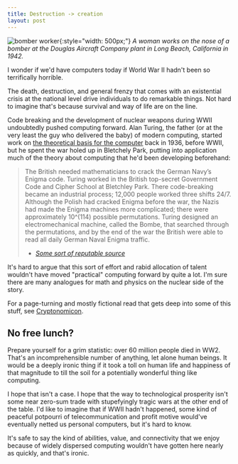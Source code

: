 ```yaml
---
title: Destruction -> creation
layout: post
---
```


![bomber
worker](http://www.learnnc.org/lp/media/uploads/2009/12/bomber_worker.jpg){:style="width: 500px;"}
*A woman works on the nose of a bomber at the Douglas Aircraft Company plant in
Long Beach, California in 1942.*

I wonder if we'd have computers today if World War II hadn't been so
terrifically horrible. 

The death, destruction, and general frenzy that comes with an existential crisis
at the national level drive individuals to do remarkable things. Not hard to
imagine that's because survival and way of life are on the line. 

Code breaking and the development of nuclear weapons during WWII undoubtedly
pushed computing forward. Alan Turing, the father (or at the very least the guy
who delivered the baby) of modern computing, started work on [the theoretical
basis for the computer](https://en.wikipedia.org/wiki/Turing_machine)
back in 1936, before WWII, but he spent the war holed up in Bletchely Park,
putting into application much of the theory about computing that he'd been
developing beforehand:

> The British needed mathematicians to crack the German Navy’s Enigma code.
> Turing worked in the British top-secret Government Code and Cipher School at
> Bletchley Park. There code-breaking became an industrial process; 12,000
> people worked three shifts 24/7. Although the Polish had cracked Enigma before
> the war, the Nazis had made the Enigma machines more complicated; there were
> approximately 10^(114) possible permutations. Turing designed an
> electromechanical machine, called the Bombe, that searched through the
> permutations, and by the end of the war the British were able to read all
> daily German Naval Enigma traffic.
> 
> - [*Some sort of reputable
>   source*](https://blogs.scientificamerican.com/guest-blog/how-alan-turing-invented-the-computer-age/)

It's hard to argue that this sort of effort and rabid allocation of talent
wouldn't have moved "practical" computing forward by quite a lot. I'm sure there
are many analogues for math and physics on the nuclear side of the story.

For a page-turning and mostly fictional read that gets deep into some of this
stuff, see [Cryptonomicon](https://en.wikipedia.org/wiki/Cryptonomicon).

## No free lunch?

Prepare yourself for a grim statistic: over 60 million people died in WW2.
That's an incomprehensible number of anything, let alone human beings. It would
be a deeply ironic thing if it took a toll on human life and happiness of that
magnitude to till the soil for a potentially wonderful thing like computing. 

I hope that isn't a case. I hope that the way to technological prosperity isn't
some near zero-sum trade with stupefyingly tragic wars at the other end of the
table.  I'd like to imagine that if WWII hadn't happened, some kind of peaceful
potpourri of telecommunication and profit motive would've eventually netted us
personal computers, but it's hard to know. 

It's safe to say the kind of abilities, value, and connectivity that we enjoy
because of widely dispersed computing wouldn't have gotten here nearly as
quickly, and that's ironic.
